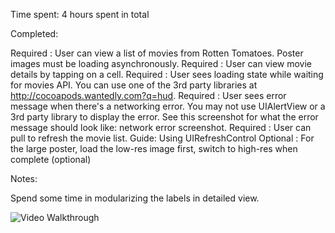 Time spent: 4 hours spent in total

Completed:

Required : User can view a list of movies from Rotten Tomatoes. Poster images must be loading asynchronously.
Required : User can view movie details by tapping on a cell.
Required : User sees loading state while waiting for movies API. You can use one of the 3rd party libraries at http://cocoapods.wantedly.com?q=hud.
Required : User sees error message when there's a networking error. You may not use UIAlertView or a 3rd party library to display the error. See this screenshot for what the error message should look like: network error screenshot.
Required : User can pull to refresh the movie list. Guide: Using UIRefreshControl
Optional : For the large poster, load the low-res image first, switch to high-res when complete (optional)

Notes:

Spend some time in modularizing the labels in detailed view.

![Video Walkthrough](demo.gif)

